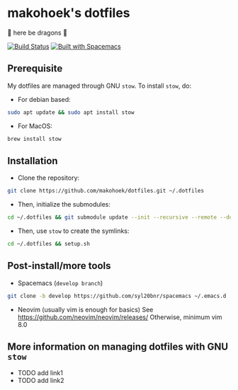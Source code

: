 # makohoek's dotfiles

:dragon: here be dragons :dragon:

[![Build Status](https://travis-ci.org/makohoek/dotfiles.svg?branch=master)](https://travis-ci.org/makohoek/dotfiles)
[![Built with Spacemacs](https://cdn.rawgit.com/syl20bnr/spacemacs/442d025779da2f62fc86c2082703697714db6514/assets/spacemacs-badge.svg)](http://spacemacs.org)

## Prerequisite
My dotfiles are managed through GNU `stow`.
To install `stow`, do:

- For debian based:

```sh
sudo apt update && sudo apt install stow
```

- For MacOS:
```sh
brew install stow
```

## Installation
- Clone the repository:
```sh
git clone https://github.com/makohoek/dotfiles.git ~/.dotfiles
```

- Then, initialize the submodules:
```sh
cd ~/.dotfiles && git submodule update --init --recursive --remote --depth=1
```

- Then, use `stow` to create the symlinks:
```sh
cd ~/.dotfiles && setup.sh
```

## Post-install/more tools

- Spacemacs (`develop branch`)
```sh
git clone -b develop https://github.com/syl20bnr/spacemacs ~/.emacs.d
```

- Neovim (usually vim is enough for basics)
See https://github.com/neovim/neovim/releases/
Otherwise, minimum vim 8.0

## More information on managing dotfiles with GNU `stow`
- TODO add link1
- TODO add link2
